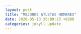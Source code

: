 ```yaml
---
layout: post
title: "MEJORES ATLETAS HOMBRES"
date: 2020-05-13 20:09:23 +0200
categories: jekyll update
---
```


